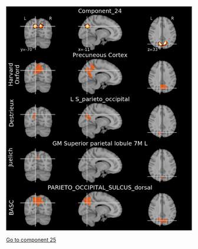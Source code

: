 ![24](preliminary/24.jpg "Component 24")

[Go to component 25](https://parietal-inria.github.io/MODL_atlas/256/25 "Component 25")
